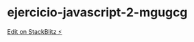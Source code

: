 # ejercicio-javascript-2-mgugcg

[Edit on StackBlitz ⚡️](https://stackblitz.com/edit/ejercicio-javascript-2-mgugcg)